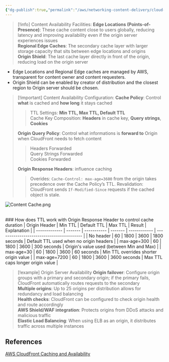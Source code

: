 ```yaml
---
{"dg-publish":true,"permalink":"/aws/networking-content-delivery/cloud-front/content-and-server-availability/"}
---
```


> [!info] Content Availability Facilities:
>**Edge Locations (Points-of-Presence)**: These cache content close to users globally, reducing latency and improving availability even if the origin server experiences issues \
>**Regional Edge Caches**: The secondary cache layer with larger storage capacity that sits between edge locations and origins \
>**Origin Shield**: The last cache layer directly in front of the origin, reducing load on the origin server 

- Edge Locations and Regional Edge caches are managed by AWS, transparent for content owner and content requesters.
- Origin Shield can be enabled by creator of distribution and the closest region to Origin server should be chosen.


>[!important] Content Availability Configuration:
>**Cache Policy**: Control **what** is cached and **how long** it stays cached
>>TTL Settings: **Min TTL, Max TTL, Default TTL** \
>>Cache Key Composition: **Headers** in cache key, **Query strings**, **Cookies** 
>
>**Origin Query Policy**: Control what informations is **forward to** Origin when CloudFront needs to fetch content 
>>Headers Forwarded \
>>Query Strings Forwarded \
>>Cookies Forwarded
>
>**Origin Response Headers**: influence caching
>>Overides: `Cache-Control: max-age=3600` from the origin takes precedence over the Cache Policy’s TTL.
>>Revalidation: CloudFront sends `If-Modified-Since` requests if the cached object is stale.

![Content Cache.png](/img/user/aws/Networking-Content-Delivery/CloudFront/Content%20Cache.png)

<br>
### How does TTL work with Origin Response Header to control cache duration
| Origin Header | Min TTL | Default TTL | Max TTL | Result       | Explanation                               |
| ------------- | ------- | ----------- | ------- | ------------ | ----------------------------------------- |
| No header     | 60      | 1800        | 3600    | 1800 seconds | Default TTL used when no origin headers   |
| max-age=300   | 60      | 1800        | 3600    | 300 seconds  | Origin's value used (between Min and Max) |
| max-age=30    | 60      | 1800        | 3600    | 60 seconds   | Min TTL overrides shorter origin value    |
| max-age=7200  | 60      | 1800        | 3600    | 3600 seconds | Max TTL caps longer origin value          |


> [!example] Origin Server Availability
> **Origin failover**: Configure origin groups with a primary and secondary origin; if the primary fails, CloudFront automatically routes requests to the secondary \
> **Multiple origins**: Up to 25 origins per distribution allows for redundancy and load balancing \
> **Health checks**: CloudFront can be configured to check origin health and route accordingly \
> **AWS Shield/WAF integration**: Protects origins from DDoS attacks and malicious traffic \
> **Elastic Load Balancing**: When using ELB as an origin, it distributes traffic across multiple instances
  
## References
[AWS CloudFront Caching and Availability](https://docs.aws.amazon.com/AmazonCloudFront/latest/DeveloperGuide/ConfiguringCaching.html)
